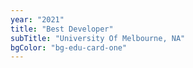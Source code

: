 ```yaml
---
year: "2021"
title: "Best Developer"
subTitle: "University Of Melbourne, NA"
bgColor: "bg-edu-card-one"
---
```

